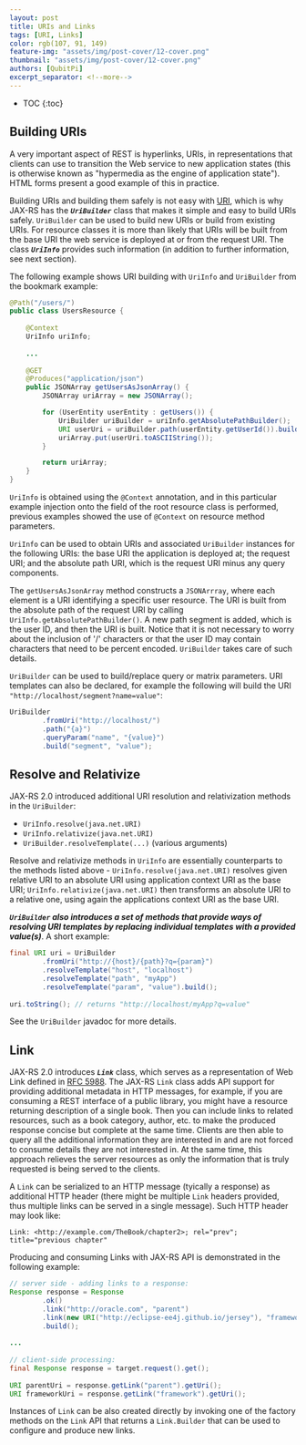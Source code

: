 ```yaml
---
layout: post
title: URIs and Links
tags: [URI, Links]
color: rgb(107, 91, 149)
feature-img: "assets/img/post-cover/12-cover.png"
thumbnail: "assets/img/post-cover/12-cover.png"
authors: [QubitPi]
excerpt_separator: <!--more-->
---
```


<!--more-->

* TOC
{:toc}

## Building URIs
   
A very important aspect of REST is hyperlinks, URIs, in representations that clients can use to transition the Web
service to new application states (this is otherwise known as "hypermedia as the engine of application state"). HTML
forms present a good example of this in practice.

Building URIs and building them safely is not easy with
[URI](https://docs.oracle.com/javase/8/docs/api/java/net/URI.html), which is why JAX-RS has the ***`UriBuilder`*** class
that makes it simple and easy to build URIs safely. `UriBuilder` can be used to build new URIs or build from existing
URIs. For resource classes it is more than likely that URIs will be built from the base URI the web service is deployed
at or from the request URI. The class ***`UriInfo`*** provides such information (in addition to further information, see
next section).

The following example shows URI building with `UriInfo` and `UriBuilder` from the bookmark example:

```java
@Path("/users/")
public class UsersResource {
 
    @Context
    UriInfo uriInfo;
 
    ...
 
    @GET
    @Produces("application/json")
    public JSONArray getUsersAsJsonArray() {
        JSONArray uriArray = new JSONArray();

        for (UserEntity userEntity : getUsers()) {
            UriBuilder uriBuilder = uriInfo.getAbsolutePathBuilder();
            URI userUri = uriBuilder.path(userEntity.getUserId()).build();
            uriArray.put(userUri.toASCIIString());
        }

        return uriArray;
    }
}
```

`UriInfo` is obtained using the `@Context` annotation, and in this particular example injection onto the field of the
root resource class is performed, previous examples showed the use of `@Context` on resource method parameters.

`UriInfo` can be used to obtain URIs and associated `UriBuilder` instances for the following URIs: the base URI the
application is deployed at; the request URI; and the absolute path URI, which is the request URI minus any query
components.

The `getUsersAsJsonArray` method constructs a `JSONArrray`, where each element is a URI identifying a specific user
resource. The URI is built from the absolute path of the request URI by calling `UriInfo.getAbsolutePathBuilder()`. A
new path segment is added, which is the user ID, and then the URI is built. Notice that it is not necessary to worry
about the inclusion of '/' characters or that the user ID may contain characters that need to be percent encoded.
`UriBuilder` takes care of such details.

`UriBuilder` can be used to build/replace query or matrix parameters. URI templates can also be declared, for example
the following will build the URI `"http://localhost/segment?name=value"`:

```java
UriBuilder
        .fromUri("http://localhost/")
        .path("{a}")
        .queryParam("name", "{value}")
        .build("segment", "value");
```

## Resolve and Relativize

JAX-RS 2.0 introduced additional URI resolution and relativization methods in the `UriBuilder`:

* `UriInfo.resolve(java.net.URI)`
* `UriInfo.relativize(java.net.URI)`
* `UriBuilder.resolveTemplate(...)` (various arguments)

Resolve and relativize methods in `UriInfo` are essentially counterparts to the methods listed above -
`UriInfo.resolve(java.net.URI)` resolves given relative URI to an absolute URI using application context URI as the base
URI; `UriInfo.relativize(java.net.URI)` then transforms an absolute URI to a relative one, using again the applications
context URI as the base URI. 

***`UriBuilder` also introduces a set of methods that provide ways of resolving URI templates by replacing individual
templates with a provided value(s)***. A short example:

```java
final URI uri = UriBuilder
        .fromUri("http://{host}/{path}?q={param}")
        .resolveTemplate("host", "localhost")
        .resolveTemplate("path", "myApp")
        .resolveTemplate("param", "value").build();
 
uri.toString(); // returns "http://localhost/myApp?q=value"
```

See the `UriBuilder` javadoc for more details.

## Link

JAX-RS 2.0 introduces ***`Link`*** class, which serves as a representation of Web Link defined in
[RFC 5988](https://tools.ietf.org/html/rfc5988). The JAX-RS `Link` class adds API support for providing additional
metadata in HTTP messages, for example, if you are consuming a REST interface of a public library, you might have a
resource returning description of a single book. Then you can include links to related resources, such as a book
category, author, etc. to make the produced response concise but complete at the same time. Clients are then able to
query all the additional information they are interested in and are not forced to consume details they are not
interested in. At the same time, this approach relieves the server resources as only the information that is truly
requested is being served to the clients.

A `Link` can be serialized to an HTTP message (tyically a response) as additional HTTP header (there might be multiple
`Link` headers provided, thus multiple links can be served in a single message). Such HTTP header may look like:

```
Link: <http://example.com/TheBook/chapter2>; rel="prev"; title="previous chapter"
```

Producing and consuming Links with JAX-RS API is demonstrated in the following example: 

```java
// server side - adding links to a response:
Response response = Response
        .ok()
        .link("http://oracle.com", "parent")
        .link(new URI("http://eclipse-ee4j.github.io/jersey"), "framework")
        .build();
 
...
 
// client-side processing:
final Response response = target.request().get();
 
URI parentUri = response.getLink("parent").getUri();
URI frameworkUri = response.getLink("framework").getUri();
```

Instances of `Link` can be also created directly by invoking one of the factory methods on the `Link` API that returns a
`Link.Builder` that can be used to configure and produce new links.
